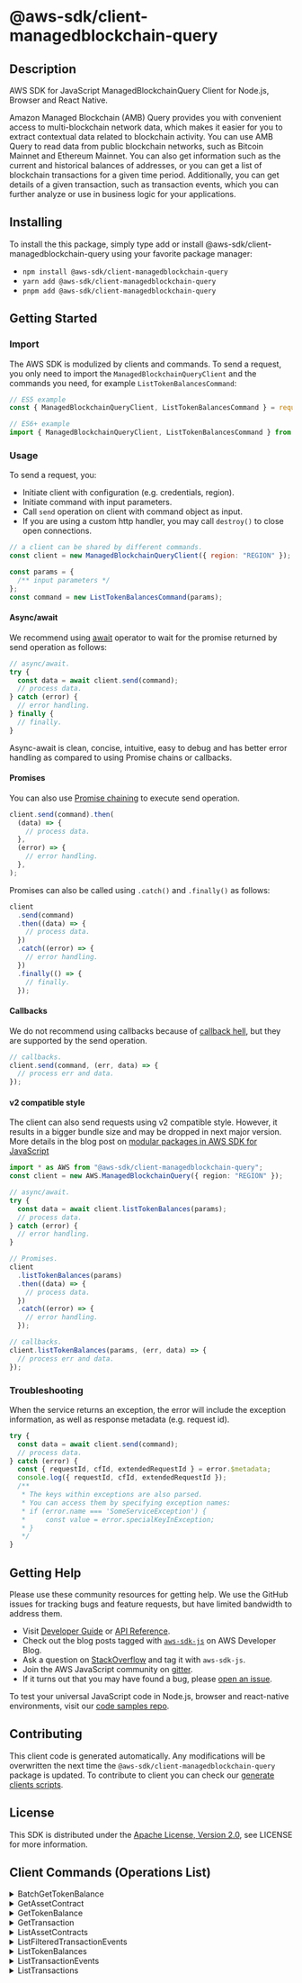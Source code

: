 <!-- generated file, do not edit directly -->

# @aws-sdk/client-managedblockchain-query

## Description

AWS SDK for JavaScript ManagedBlockchainQuery Client for Node.js, Browser and React Native.

<p>Amazon Managed Blockchain (AMB) Query provides you with convenient access to multi-blockchain network data, which makes
it easier for you to extract contextual data related to blockchain activity. You can use AMB Query to
read data from public blockchain networks, such as Bitcoin Mainnet and Ethereum Mainnet. You can
also get information such as the current and historical balances of addresses, or you can get a
list of blockchain transactions for a given time period. Additionally, you can get details of a
given transaction, such as transaction events, which you can further analyze or use in business
logic for your applications.</p>

## Installing

To install the this package, simply type add or install @aws-sdk/client-managedblockchain-query
using your favorite package manager:

- `npm install @aws-sdk/client-managedblockchain-query`
- `yarn add @aws-sdk/client-managedblockchain-query`
- `pnpm add @aws-sdk/client-managedblockchain-query`

## Getting Started

### Import

The AWS SDK is modulized by clients and commands.
To send a request, you only need to import the `ManagedBlockchainQueryClient` and
the commands you need, for example `ListTokenBalancesCommand`:

```js
// ES5 example
const { ManagedBlockchainQueryClient, ListTokenBalancesCommand } = require("@aws-sdk/client-managedblockchain-query");
```

```ts
// ES6+ example
import { ManagedBlockchainQueryClient, ListTokenBalancesCommand } from "@aws-sdk/client-managedblockchain-query";
```

### Usage

To send a request, you:

- Initiate client with configuration (e.g. credentials, region).
- Initiate command with input parameters.
- Call `send` operation on client with command object as input.
- If you are using a custom http handler, you may call `destroy()` to close open connections.

```js
// a client can be shared by different commands.
const client = new ManagedBlockchainQueryClient({ region: "REGION" });

const params = {
  /** input parameters */
};
const command = new ListTokenBalancesCommand(params);
```

#### Async/await

We recommend using [await](https://developer.mozilla.org/en-US/docs/Web/JavaScript/Reference/Operators/await)
operator to wait for the promise returned by send operation as follows:

```js
// async/await.
try {
  const data = await client.send(command);
  // process data.
} catch (error) {
  // error handling.
} finally {
  // finally.
}
```

Async-await is clean, concise, intuitive, easy to debug and has better error handling
as compared to using Promise chains or callbacks.

#### Promises

You can also use [Promise chaining](https://developer.mozilla.org/en-US/docs/Web/JavaScript/Guide/Using_promises#chaining)
to execute send operation.

```js
client.send(command).then(
  (data) => {
    // process data.
  },
  (error) => {
    // error handling.
  },
);
```

Promises can also be called using `.catch()` and `.finally()` as follows:

```js
client
  .send(command)
  .then((data) => {
    // process data.
  })
  .catch((error) => {
    // error handling.
  })
  .finally(() => {
    // finally.
  });
```

#### Callbacks

We do not recommend using callbacks because of [callback hell](http://callbackhell.com/),
but they are supported by the send operation.

```js
// callbacks.
client.send(command, (err, data) => {
  // process err and data.
});
```

#### v2 compatible style

The client can also send requests using v2 compatible style.
However, it results in a bigger bundle size and may be dropped in next major version. More details in the blog post
on [modular packages in AWS SDK for JavaScript](https://aws.amazon.com/blogs/developer/modular-packages-in-aws-sdk-for-javascript/)

```ts
import * as AWS from "@aws-sdk/client-managedblockchain-query";
const client = new AWS.ManagedBlockchainQuery({ region: "REGION" });

// async/await.
try {
  const data = await client.listTokenBalances(params);
  // process data.
} catch (error) {
  // error handling.
}

// Promises.
client
  .listTokenBalances(params)
  .then((data) => {
    // process data.
  })
  .catch((error) => {
    // error handling.
  });

// callbacks.
client.listTokenBalances(params, (err, data) => {
  // process err and data.
});
```

### Troubleshooting

When the service returns an exception, the error will include the exception information,
as well as response metadata (e.g. request id).

```js
try {
  const data = await client.send(command);
  // process data.
} catch (error) {
  const { requestId, cfId, extendedRequestId } = error.$metadata;
  console.log({ requestId, cfId, extendedRequestId });
  /**
   * The keys within exceptions are also parsed.
   * You can access them by specifying exception names:
   * if (error.name === 'SomeServiceException') {
   *     const value = error.specialKeyInException;
   * }
   */
}
```

## Getting Help

Please use these community resources for getting help.
We use the GitHub issues for tracking bugs and feature requests, but have limited bandwidth to address them.

- Visit [Developer Guide](https://docs.aws.amazon.com/sdk-for-javascript/v3/developer-guide/welcome.html)
  or [API Reference](https://docs.aws.amazon.com/AWSJavaScriptSDK/v3/latest/index.html).
- Check out the blog posts tagged with [`aws-sdk-js`](https://aws.amazon.com/blogs/developer/tag/aws-sdk-js/)
  on AWS Developer Blog.
- Ask a question on [StackOverflow](https://stackoverflow.com/questions/tagged/aws-sdk-js) and tag it with `aws-sdk-js`.
- Join the AWS JavaScript community on [gitter](https://gitter.im/aws/aws-sdk-js-v3).
- If it turns out that you may have found a bug, please [open an issue](https://github.com/aws/aws-sdk-js-v3/issues/new/choose).

To test your universal JavaScript code in Node.js, browser and react-native environments,
visit our [code samples repo](https://github.com/aws-samples/aws-sdk-js-tests).

## Contributing

This client code is generated automatically. Any modifications will be overwritten the next time the `@aws-sdk/client-managedblockchain-query` package is updated.
To contribute to client you can check our [generate clients scripts](https://github.com/aws/aws-sdk-js-v3/tree/main/scripts/generate-clients).

## License

This SDK is distributed under the
[Apache License, Version 2.0](http://www.apache.org/licenses/LICENSE-2.0),
see LICENSE for more information.

## Client Commands (Operations List)

<details>
<summary>
BatchGetTokenBalance
</summary>

[Command API Reference](https://docs.aws.amazon.com/AWSJavaScriptSDK/v3/latest/client/managedblockchain-query/command/BatchGetTokenBalanceCommand/) / [Input](https://docs.aws.amazon.com/AWSJavaScriptSDK/v3/latest/Package/-aws-sdk-client-managedblockchain-query/Interface/BatchGetTokenBalanceCommandInput/) / [Output](https://docs.aws.amazon.com/AWSJavaScriptSDK/v3/latest/Package/-aws-sdk-client-managedblockchain-query/Interface/BatchGetTokenBalanceCommandOutput/)

</details>
<details>
<summary>
GetAssetContract
</summary>

[Command API Reference](https://docs.aws.amazon.com/AWSJavaScriptSDK/v3/latest/client/managedblockchain-query/command/GetAssetContractCommand/) / [Input](https://docs.aws.amazon.com/AWSJavaScriptSDK/v3/latest/Package/-aws-sdk-client-managedblockchain-query/Interface/GetAssetContractCommandInput/) / [Output](https://docs.aws.amazon.com/AWSJavaScriptSDK/v3/latest/Package/-aws-sdk-client-managedblockchain-query/Interface/GetAssetContractCommandOutput/)

</details>
<details>
<summary>
GetTokenBalance
</summary>

[Command API Reference](https://docs.aws.amazon.com/AWSJavaScriptSDK/v3/latest/client/managedblockchain-query/command/GetTokenBalanceCommand/) / [Input](https://docs.aws.amazon.com/AWSJavaScriptSDK/v3/latest/Package/-aws-sdk-client-managedblockchain-query/Interface/GetTokenBalanceCommandInput/) / [Output](https://docs.aws.amazon.com/AWSJavaScriptSDK/v3/latest/Package/-aws-sdk-client-managedblockchain-query/Interface/GetTokenBalanceCommandOutput/)

</details>
<details>
<summary>
GetTransaction
</summary>

[Command API Reference](https://docs.aws.amazon.com/AWSJavaScriptSDK/v3/latest/client/managedblockchain-query/command/GetTransactionCommand/) / [Input](https://docs.aws.amazon.com/AWSJavaScriptSDK/v3/latest/Package/-aws-sdk-client-managedblockchain-query/Interface/GetTransactionCommandInput/) / [Output](https://docs.aws.amazon.com/AWSJavaScriptSDK/v3/latest/Package/-aws-sdk-client-managedblockchain-query/Interface/GetTransactionCommandOutput/)

</details>
<details>
<summary>
ListAssetContracts
</summary>

[Command API Reference](https://docs.aws.amazon.com/AWSJavaScriptSDK/v3/latest/client/managedblockchain-query/command/ListAssetContractsCommand/) / [Input](https://docs.aws.amazon.com/AWSJavaScriptSDK/v3/latest/Package/-aws-sdk-client-managedblockchain-query/Interface/ListAssetContractsCommandInput/) / [Output](https://docs.aws.amazon.com/AWSJavaScriptSDK/v3/latest/Package/-aws-sdk-client-managedblockchain-query/Interface/ListAssetContractsCommandOutput/)

</details>
<details>
<summary>
ListFilteredTransactionEvents
</summary>

[Command API Reference](https://docs.aws.amazon.com/AWSJavaScriptSDK/v3/latest/client/managedblockchain-query/command/ListFilteredTransactionEventsCommand/) / [Input](https://docs.aws.amazon.com/AWSJavaScriptSDK/v3/latest/Package/-aws-sdk-client-managedblockchain-query/Interface/ListFilteredTransactionEventsCommandInput/) / [Output](https://docs.aws.amazon.com/AWSJavaScriptSDK/v3/latest/Package/-aws-sdk-client-managedblockchain-query/Interface/ListFilteredTransactionEventsCommandOutput/)

</details>
<details>
<summary>
ListTokenBalances
</summary>

[Command API Reference](https://docs.aws.amazon.com/AWSJavaScriptSDK/v3/latest/client/managedblockchain-query/command/ListTokenBalancesCommand/) / [Input](https://docs.aws.amazon.com/AWSJavaScriptSDK/v3/latest/Package/-aws-sdk-client-managedblockchain-query/Interface/ListTokenBalancesCommandInput/) / [Output](https://docs.aws.amazon.com/AWSJavaScriptSDK/v3/latest/Package/-aws-sdk-client-managedblockchain-query/Interface/ListTokenBalancesCommandOutput/)

</details>
<details>
<summary>
ListTransactionEvents
</summary>

[Command API Reference](https://docs.aws.amazon.com/AWSJavaScriptSDK/v3/latest/client/managedblockchain-query/command/ListTransactionEventsCommand/) / [Input](https://docs.aws.amazon.com/AWSJavaScriptSDK/v3/latest/Package/-aws-sdk-client-managedblockchain-query/Interface/ListTransactionEventsCommandInput/) / [Output](https://docs.aws.amazon.com/AWSJavaScriptSDK/v3/latest/Package/-aws-sdk-client-managedblockchain-query/Interface/ListTransactionEventsCommandOutput/)

</details>
<details>
<summary>
ListTransactions
</summary>

[Command API Reference](https://docs.aws.amazon.com/AWSJavaScriptSDK/v3/latest/client/managedblockchain-query/command/ListTransactionsCommand/) / [Input](https://docs.aws.amazon.com/AWSJavaScriptSDK/v3/latest/Package/-aws-sdk-client-managedblockchain-query/Interface/ListTransactionsCommandInput/) / [Output](https://docs.aws.amazon.com/AWSJavaScriptSDK/v3/latest/Package/-aws-sdk-client-managedblockchain-query/Interface/ListTransactionsCommandOutput/)

</details>
